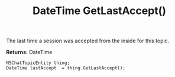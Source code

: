 ﻿---
uid: crmscript_ref_NSChatTopicEntity_GetLastAccept
title: DateTime GetLastAccept()
intellisense: NSChatTopicEntity.GetLastAccept
keywords: NSChatTopicEntity, GetLastAccept
so.topic: reference
---

The last time a session was accepted from the inside for this topic.

**Returns:** DateTime


```crmscript
NSChatTopicEntity thing;
DateTime lastAccept  = thing.GetLastAccept();
```


